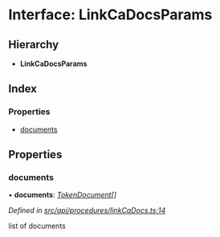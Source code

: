 # Interface: LinkCaDocsParams

## Hierarchy

* **LinkCaDocsParams**

## Index

### Properties

* [documents](linkcadocsparams.md#documents)

## Properties

###  documents

• **documents**: *[TokenDocument](tokendocument.md)[]*

*Defined in [src/api/procedures/linkCaDocs.ts:14](https://github.com/PolymathNetwork/polymesh-sdk/blob/7362b318/src/api/procedures/linkCaDocs.ts#L14)*

list of documents

